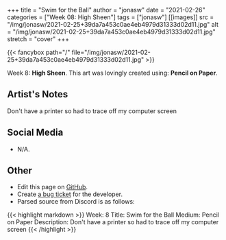 +++
title =       "Swim for the Ball"
author =      "jonasw"
date =        "2021-02-26"
categories =  ["Week 08: High Sheen"]
tags =        ["jonasw"]
[[images]]
                      src = "/img/jonasw/2021-02-25+39da7a453c0ae4eb4979d31333d02d11.jpg"
                      alt = "/img/jonasw/2021-02-25+39da7a453c0ae4eb4979d31333d02d11.jpg"
                      stretch = "cover"
+++


{{< fancybox path="/" file="/img/jonasw/2021-02-25+39da7a453c0ae4eb4979d31333d02d11.jpg" >}}


Week 8: **High Sheen**. This art was lovingly created using: **Pencil on Paper**.

## Artist's Notes

Don't have a printer so had to trace off my computer screen

## Social Media

- N/A.

## Other

- Edit this page on [GitHub](https://github.com/teaminkling/web-refresh/edit/main/blog/content/blog/jonasw-week-8-f7d9.md).
- Create [a bug ticket](https://github.com/teaminkling/web-refresh/issues/new?assignees=&labels=bug&template=problem-report.md&title=) for the developer.
- Parsed source from Discord is as follows:

{{< highlight markdown >}}
Week: 8
Title: Swim for the Ball
Medium: Pencil on Paper
Description: 
Don't have a printer so had to trace off my computer screen
{{< /highlight >}}